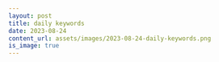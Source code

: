 ```yaml
---
layout: post
title: daily keywords
date: 2023-08-24
content_url: assets/images/2023-08-24-daily-keywords.png
is_image: true
---
```

